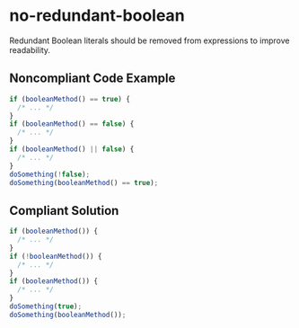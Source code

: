 # no-redundant-boolean

Redundant Boolean literals should be removed from expressions to improve readability.

## Noncompliant Code Example

```javascript
if (booleanMethod() == true) {
  /* ... */
}
if (booleanMethod() == false) {
  /* ... */
}
if (booleanMethod() || false) {
  /* ... */
}
doSomething(!false);
doSomething(booleanMethod() == true);
```

## Compliant Solution

```javascript
if (booleanMethod()) {
  /* ... */
}
if (!booleanMethod()) {
  /* ... */
}
if (booleanMethod()) {
  /* ... */
}
doSomething(true);
doSomething(booleanMethod());
```

